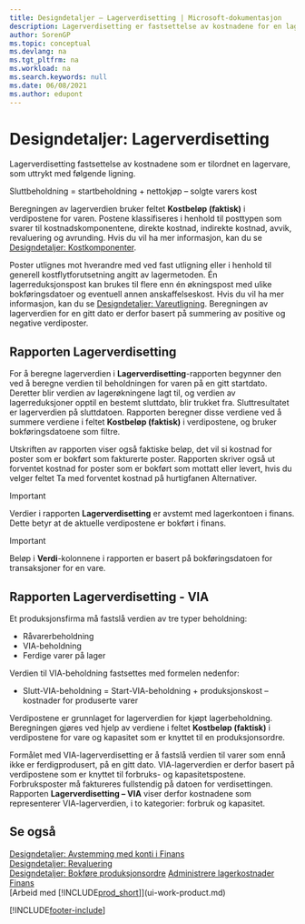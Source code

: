 ```yaml
---
title: Designdetaljer – Lagerverdisetting | Microsoft-dokumentasjon
description: Lagerverdisetting er fastsettelse av kostnadene for en lagervare.
author: SorenGP
ms.topic: conceptual
ms.devlang: na
ms.tgt_pltfrm: na
ms.workload: na
ms.search.keywords: null
ms.date: 06/08/2021
ms.author: edupont
---
```

# <a name="design-details-inventory-valuation"></a><a name="design-details-inventory-valuation"></a>Designdetaljer: Lagerverdisetting
Lagerverdisetting fastsettelse av kostnadene som er tilordnet en lagervare, som uttrykt med følgende ligning.  

Sluttbeholdning = startbeholdning + nettokjøp – solgte varers kost  

Beregningen av lagerverdien bruker feltet **Kostbeløp (faktisk)** i verdipostene for varen. Postene klassifiseres i henhold til posttypen som svarer til kostnadskomponentene, direkte kostnad, indirekte kostnad, avvik, revaluering og avrunding. Hvis du vil ha mer informasjon, kan du se [Designdetaljer: Kostkomponenter](design-details-cost-components.md).  

Poster utlignes mot hverandre med ved fast utligning eller i henhold til generell kostflytforutsetning angitt av lagermetoden. Én lagerreduksjonspost kan brukes til flere enn én økningspost med ulike bokføringsdatoer og eventuell annen anskaffelseskost. Hvis du vil ha mer informasjon, kan du se [Designdetaljer: Vareutligning](design-details-item-application.md). Beregningen av lagerverdien for en gitt dato er derfor basert på summering av positive og negative verdiposter.  

## <a name="inventory-valuation-report"></a><a name="inventory-valuation-report"></a>Rapporten Lagerverdisetting
For å beregne lagerverdien i **Lagerverdisetting**-rapporten begynner den ved å beregne verdien til beholdningen for varen på en gitt startdato. Deretter blir verdien av lagerøkningene lagt til, og verdien av lagerreduksjoner opptil en bestemt sluttdato, blir trukket fra. Sluttresultatet er lagerverdien på sluttdatoen. Rapporten beregner disse verdiene ved å summere verdiene i feltet **Kostbeløp (faktisk)** i verdipostene, og bruker bokføringsdatoene som filtre.  

Utskriften av rapporten viser også faktiske beløp, det vil si kostnad for poster som er bokført som fakturerte poster. Rapporten skriver også ut forventet kostnad for poster som er bokført som mottatt eller levert, hvis du velger feltet Ta med forventet kostnad på hurtigfanen Alternativer.  

> [!IMPORTANT]  
>  Verdier i rapporten **Lagerverdisetting** er avstemt med lagerkontoen i finans. Dette betyr at de aktuelle verdipostene er bokført i finans.  

> [!IMPORTANT]  
>  Beløp i **Verdi**-kolonnene i rapporten er basert på bokføringsdatoen for transaksjoner for en vare.  

## <a name="inventory-valuation---wip-report"></a><a name="inventory-valuation---wip-report"></a>Rapporten Lagerverdisetting - VIA
Et produksjonsfirma må fastslå verdien av tre typer beholdning:  

* Råvarerbeholdning  
* VIA-beholdning  
* Ferdige varer på lager  

Verdien til VIA-beholdning fastsettes med formelen nedenfor:  

* Slutt-VIA-beholdning = Start-VIA-beholdning + produksjonskost – kostnader for produserte varer  

Verdipostene er grunnlaget for lagerverdien for kjøpt lagerbeholdning. Beregningen gjøres ved hjelp av verdiene i feltet **Kostbeløp (faktisk)** i verdipostene for vare og kapasitet som er knyttet til en produksjonsordre.  

Formålet med VIA-lagerverdisetting er å fastslå verdien til varer som ennå ikke er ferdigprodusert, på en gitt dato. VIA-lagerverdien er derfor basert på verdipostene som er knyttet til forbruks- og kapasitetspostene. Forbruksposter må faktureres fullstendig på datoen for verdisettingen. Rapporten **Lagerverdisetting – VIA** viser derfor kostnadene som representerer VIA-lagerverdien, i to kategorier: forbruk og kapasitet.  

## <a name="see-also"></a><a name="see-also"></a>Se også
[Designdetaljer: Avstemming med konti i Finans](design-details-reconciliation-with-the-general-ledger.md)   
[Designdetaljer: Revaluering](design-details-revaluation.md)   
[Designdetaljer: Bokføre produksjonsordre](design-details-production-order-posting.md)
[Administrere lagerkostnader](finance-manage-inventory-costs.md)  
[Finans](finance.md)  
[Arbeid med [!INCLUDE[prod_short](includes/prod_short.md)]](ui-work-product.md)


[!INCLUDE[footer-include](includes/footer-banner.md)]
